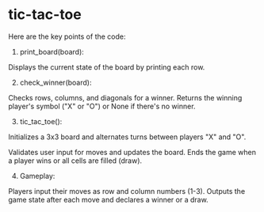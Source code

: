# tic-tac-toe
Here are the key points of the code:

1. print_board(board):

Displays the current state of the board by printing each row.

2. check_winner(board):

Checks rows, columns, and diagonals for a winner.
Returns the winning player's symbol ("X" or "O") or None if there's no winner.

3. tic_tac_toe():

Initializes a 3x3 board and alternates turns between players "X" and "O".

Validates user input for moves and updates the board.
Ends the game when a player wins or all cells are filled (draw).

4. Gameplay:

Players input their moves as row and column numbers (1-3).
Outputs the game state after each move and declares a winner or a draw.
